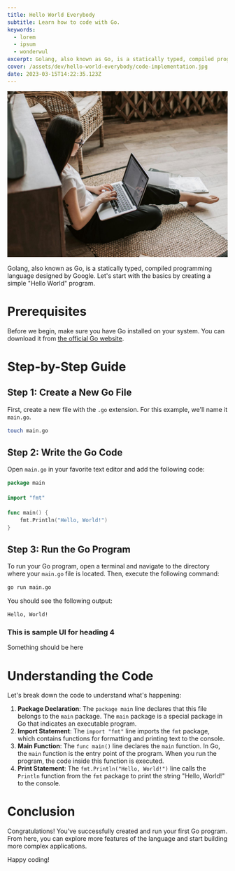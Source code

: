 ```yaml
---
title: Hello World Everybody
subtitle: Learn how to code with Go.
keywords:
  - lorem
  - ipsum
  - wonderwul
excerpt: Golang, also known as Go, is a statically typed, compiled programming language designed by Google. Let's start with the basics by creating a simple "Hello World" program.
cover: /assets/dev/hello-world-everybody/code-implementation.jpg
date: 2023-03-15T14:22:35.123Z
---
```


![Woman in tech](code-implementation.jpg)

Golang, also known as Go, is a statically typed, compiled programming language designed by Google. Let's start with the basics by creating a simple "Hello World" program.

# Prerequisites

Before we begin, make sure you have Go installed on your system. You can download it from [the official Go website](https://golang.org/dl/).

# Step-by-Step Guide

## Step 1: Create a New Go File

First, create a new file with the `.go` extension. For this example, we'll name it `main.go`.

```bash
touch main.go
```

## Step 2: Write the Go Code

Open `main.go` in your favorite text editor and add the following code:

```go
package main

import "fmt"

func main() {
    fmt.Println("Hello, World!")
}
```

## Step 3: Run the Go Program

To run your Go program, open a terminal and navigate to the directory where your `main.go` file is located. Then, execute the following command:

```bash title="run file"
go run main.go
```

You should see the following output:

```plaintext
Hello, World!
```

### This is sample UI for heading 4

Something should be here


# Understanding the Code

Let's break down the code to understand what's happening:

1. **Package Declaration**: The `package main` line declares that this file belongs to the `main` package. The `main` package is a special package in Go that indicates an executable program.
2. **Import Statement**: The `import "fmt"` line imports the `fmt` package, which contains functions for formatting and printing text to the console.
3. **Main Function**: The `func main()` line declares the `main` function. In Go, the `main` function is the entry point of the program. When you run the program, the code inside this function is executed.
4. **Print Statement**: The `fmt.Println("Hello, World!")` line calls the `Println` function from the `fmt` package to print the string "Hello, World!" to the console.

# Conclusion

Congratulations! You've successfully created and run your first Go program. From here, you can explore more features of the language and start building more complex applications.

Happy coding!